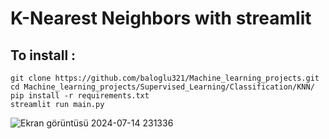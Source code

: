 # K-Nearest Neighbors with streamlit

## To install :

    git clone https://github.com/baloglu321/Machine_learning_projects.git
    cd Machine_learning_projects/Supervised_Learning/Classification/KNN/
    pip install -r requirements.txt
    streamlit run main.py


![Ekran görüntüsü 2024-07-14 231336](https://github.com/user-attachments/assets/a0ed3846-abba-41f6-abaa-5b31eb16bdd5)
